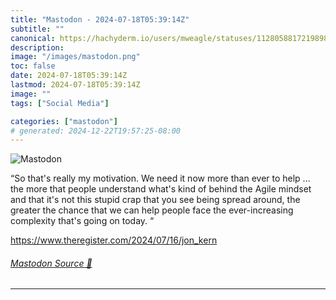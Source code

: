 ```yaml
---
title: "Mastodon - 2024-07-18T05:39:14Z"
subtitle: ""
canonical: https://hachyderm.io/users/mweagle/statuses/112805881721989840
description:
image: "/images/mastodon.png"
toc: false
date: 2024-07-18T05:39:14Z
lastmod: 2024-07-18T05:39:14Z
image: ""
tags: ["Social Media"]

categories: ["mastodon"]
# generated: 2024-12-22T19:57:25-08:00
---
```

![Mastodon](/images/mastodon.png)

<p>“So that&#39;s really my motivation. We need it now more than ever to help … the more that people understand what&#39;s kind of behind the Agile mindset and that it&#39;s not this stupid crap that you see being spread around, the greater the chance that we can help people face the ever-increasing complexity that&#39;s going on today. “</p><p><a href="https://www.theregister.com/2024/07/16/jon_kern" target="_blank" rel="nofollow noopener noreferrer" translate="no"><span class="invisible">https://www.</span><span class="ellipsis">theregister.com/2024/07/16/jon</span><span class="invisible">_kern</span></a></p>


###### [Mastodon Source 🐘](https://hachyderm.io/@mweagle/112805881721989840)

___
